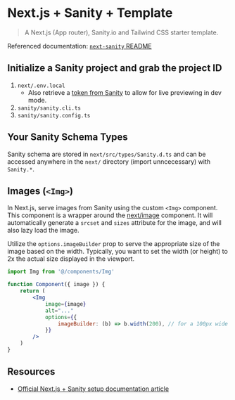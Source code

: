 # Next.js + Sanity + Template

> A Next.js (App router), Sanity.io and Tailwind CSS starter template.

Referenced documentation: [`next-sanity` README](https://github.com/sanity-io/next-sanity#readme)

## Initialize a Sanity project and grab the project ID

1. `next/.env.local`
   - Also retrieve a [token from Sanity](https://sanity.io/manage) to allow for live previewing in dev mode.
2. `sanity/sanity.cli.ts`
3. `sanity/sanity.config.ts`

## Your Sanity Schema Types

Sanity schema are stored in `next/src/types/Sanity.d.ts` and can be accessed anywhere in the `next/` directory (import unncecessary) with `Sanity.*`.

## Images (`<Img>`)

In Next.js, serve images from Sanity using the custom `<Img>` component. This component is a wrapper around the [next/image](https://nextjs.org/docs/api-reference/next/image) component. It will automatically generate a `srcset` and `sizes` attribute for the image, and will also lazy load the image.

Utilize the `options.imageBuilder` prop to serve the appropriate size of the image based on the width. Typically, you want to set the width (or height) to 2x the actual size displayed in the viewport.

```jsx
import Img from '@/components/Img'

function Component({ image }) {
	return (
		<Img
			image={image}
			alt="..."
			options={{
				imageBuilder: (b) => b.width(200), // for a 100px wide image
			}}
		/>
	)
}
```

## Resources

- [Official Next.js + Sanity setup documentation article](https://www.sanity.io/plugins/next-sanity)
